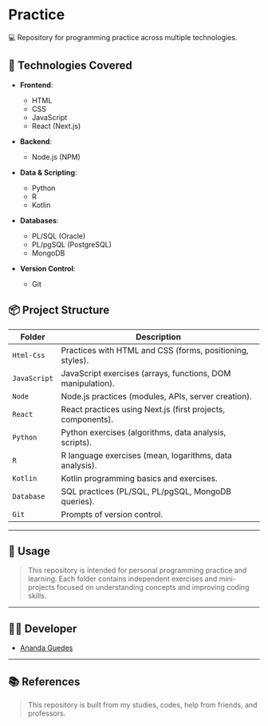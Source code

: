 # Practice

💻 Repository for programming practice across multiple technologies.


## 🧠 Technologies Covered

- **Frontend**:
  - HTML
  - CSS
  - JavaScript
  - React (Next.js)

- **Backend**:
  - Node.js (NPM)

- **Data & Scripting**:
  - Python
  - R
  - Kotlin

- **Databases**:
  - PL/SQL (Oracle)
  - PL/pgSQL (PostgreSQL)
  - MongoDB

- **Version Control**:
  - Git


## 📦 Project Structure

| Folder        | Description                                                   |
|----------------|---------------------------------------------------------------|
| `Html-Css`     | Practices with HTML and CSS (forms, positioning, styles).     |
| `JavaScript`   | JavaScript exercises (arrays, functions, DOM manipulation).   |
| `Node`         | Node.js practices (modules, APIs, server creation).           |
| `React`        | React practices using Next.js (first projects, components).   |
| `Python`       | Python exercises (algorithms, data analysis, scripts).        |
| `R`            | R language exercises (mean, logarithms, data analysis).       |
| `Kotlin`       | Kotlin programming basics and exercises.                      |
| `Database`     | SQL practices (PL/SQL, PL/pgSQL, MongoDB queries).            |
| `Git`          | Prompts of version control.                                   |

---

## 🚀 Usage

> This repository is intended for personal programming practice and learning. Each folder contains independent exercises and mini-projects focused on understanding concepts and improving coding skills.

---

## 👩‍💻 Developer

- [Ananda Guedes](https://github.com/agu3des)

---

## 📚 References

> This repository is built from my studies, codes, help from friends, and professors.
